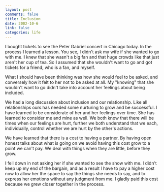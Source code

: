 ```yaml
--- 
layout: post
comments: false
title: Inclusion
date: 2002-10-6
link: false
categories: life
---
```

I bought tickets to see the Peter Gabriel concert in Chicago today. In the process I learned a lesson. You see, I didn't ask my wife if she wanted to go with me. I knew that she wasn't a big fan and that huge crowds like that just aren't her cup of tea. So I assumed that she wouldn't want to go and got tickets for a friend, who is a fan, and myself.

What I should have been thinking was how she would feel to be asked, and conversely how it felt to her not to be asked at all. My "knowing" that she wouldn't want to go didn't take into account her feelings about being included.

We had a long discussion about inclusion and our relationship. Like all relationships ours has needed some nurturing to grow and be successful. I have learned to be considerate of her and her feelings over time. She has learned to consider me and mine as well. We both know that there will be times when our feelings are hurt, further we both understand that we each, individually, control whether we are hurt by the other's actions.

We have learned that there is a cost to having a partner. By having open honest talks about what is going on we avoid having this cost grow to a point we can't pay. We deal with things when they are little, before they grow.

I fell down in not asking her if she wanted to see the show with me. I didn't keep up my end of the bargain, and as a result I have to pay a higher cost now to allow her the space to say the things she needs to say, and to express her emotions without any judgment from me. I gladly paid this cost because we grew closer together in the process.
